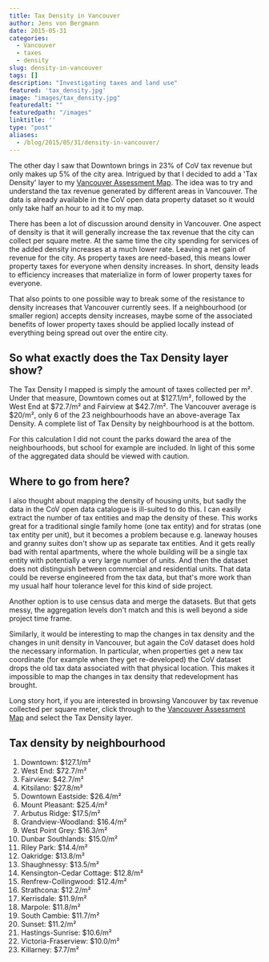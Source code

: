 ```yaml
---
title: Tax Density in Vancouver
author: Jens von Bergmann
date: 2015-05-31
categories:
  - Vancouver
  - taxes
  - density
slug: density-in-vancouver
tags: []
description: "Investigating taxes and land use"
featured: 'tax_density.jpg'
image: "images/tax_density.jpg"
featuredalt: ""
featuredpath: "/images"
linktitle: ''
type: "post"
aliases:
  - /blog/2015/05/31/density-in-vancouver/
---
```





The other day I saw that Downtown brings in 23% of CoV tax revenue but only makes up 5% of the city area. Intrigued by that I decided to
add a 'Tax Density' layer to my [Vancouver Assessment Map](https://mountainmath.ca/map/assessment).
The idea was to try and understand the tax revenue generated by different areas in Vancouver. The data is already available
in the CoV open data property dataset so it would only take half an hour to ad it to my map.


There has been a lot of discussion around density in Vancouver. One aspect of density is that it will generally increase
the tax revenue that the city can collect per square metre. At the same time the city spending for services of the added
density increases at a much lower rate. Leaving a net gain of revenue for the city. As property taxes are
need-based, this means lower property taxes for everyone when density increases. In short, density leads to efficiency
increases that materialize in form of lower property taxes for everyone.
 
That also points to one possible way to break some of the resistance to density increases that Vancouver currently sees.
If a neighbourhood (or smaller region) accepts density increases, maybe some of the associated benefits
of lower property taxes should be applied locally instead of everything being spread out over the entire city.

## So what exactly does the Tax Density layer show? 
<!-- more -->
The Tax Density I mapped is simply the amount of taxes collected per m&sup2;.
Under that measure, Downtown comes out at $127.1/m&sup2;, followed by the West End at $72.7/m&sup2; and Fairview at
$42.7/m&sup2;. The Vancouver average is $20/m&sup2;, only 6 of the 23 neighbourhoods have an above-average Tax Density.
A complete list of Tax Density by neighbourhood is at the bottom.

For this calculation I did not count the parks doward the area of
the neighbourhoods, but school for example are included. In light of this some of the aggregated data should be viewed
with caution. 


## Where to go from here? 
I also thought about mapping the density of housing units, but sadly the data in the CoV open data catalogue is ill-suited to
do this. I can easily extract the number of tax entities and map the density of these. This works great for a traditional
single family home (one tax entity) and for stratas (one tax entity per unit), but it becomes a problem because e.g. laneway
houses and granny suites don't show up as separate tax entities. And it gets really bad with rental apartments, where the
whole building will be a single tax entity with potentially a very large number of units. And then the dataset does not
distinguish between commercial and residential units. That data could be reverse engineered from the tax data, but that's
more work than my usual half hour tolerance level for this kind of side project.

Another option is to use census data and merge the datasets. But that gets messy, the aggregation levels don't match and
this is well beyond a side project time frame.

Similarly, it would be interesting to map the changes in tax density and the changes in unit density in Vancouver, but
again the CoV dataset does hold the necessary information. In particular, when properties get a new tax coordinate (for
example when they get re-developed) the CoV dataset drops the old tax data associated with that physical location. This
makes it impossible to map the changes in tax density that redevelopment has brought.
 
Long story hort, if you are interested in browsing Vancouver by tax revenue collected per square meter, click through to
the [Vancouver Assessment Map](https://mountainmath.ca/map/assessment) and select the Tax Density layer.

## Tax density by neighbourhood

1. Downtown: $127.1/m&sup2;
2. West End: $72.7/m&sup2;
3. Fairview: $42.7/m&sup2;
4. Kitsilano: $27.8/m&sup2;
5. Downtown Eastside: $26.4/m&sup2;
6. Mount Pleasant: $25.4/m&sup2;
7. Arbutus Ridge: $17.5/m&sup2;
8. Grandview-Woodland: $16.4/m&sup2;
9. West Point Grey: $16.3/m&sup2;
10. Dunbar Southlands: $15.0/m&sup2;
11. Riley Park: $14.4/m&sup2;
12. Oakridge: $13.8/m&sup2;
13. Shaughnessy: $13.5/m&sup2;
14. Kensington-Cedar Cottage: $12.8/m&sup2;
15. Renfrew-Collingwood: $12.4/m&sup2;
16. Strathcona: $12.2/m&sup2;
17. Kerrisdale: $11.9/m&sup2;
18. Marpole: $11.8/m&sup2;
19. South Cambie: $11.7/m&sup2;
20. Sunset: $11.2/m&sup2;
21. Hastings-Sunrise: $10.6/m&sup2;
22. Victoria-Fraserview: $10.0/m&sup2;
23. Killarney: $7.7/m&sup2;
